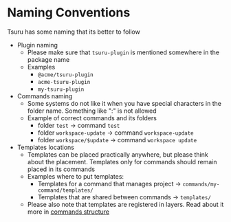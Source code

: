 # Naming Conventions

Tsuru has some naming that its better to follow

- Plugin naming
  - Please make sure that `tsuru-plugin` is mentioned somewhere in the package name
  - Examples
    - `@acme/tsuru-plugin`
    - `acme-tsuru-plugin`
    - `my-tsuru-plugin`
- Commands naming
  - Some systems do not like it when you have special characters in the folder name. Something like ":" is not allowed
  - Example of correct commands and its folders
    - folder `test` -> command `test`
    - folder `workspace-update` -> command `workspace-update`
    - folder `workspace/$update` -> command `workspace update`
- Templates locations
  - Templates can be placed practically anywhere, but please think about the placement. Templates only for commands should remain placed in its commands
  - Examples where to put templates:
    - Templates for a command that manages project -> `commands/my-command/templates/`
    - Templates that are shared between commands -> `templates/`
  - Please also note that templates are registered in layers. Read about it more in [commands structure](./structuring-your-commands.md)
